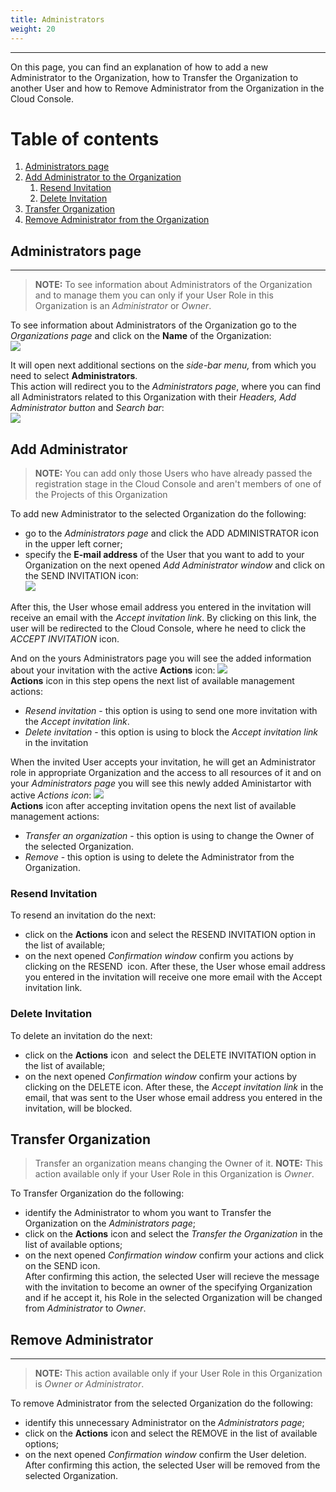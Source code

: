 ```yaml
---
title: Administrators
weight: 20
---
```

___
On this page, you can find an explanation of how to add a new Administrator to the Organization, how to Transfer the Organization to another User and how to Remove Administrator from the Organization in the Cloud Console.

# Table of contents
1. [Administrators page](#administrators-page)
2. [Add Administrator to the Organization](#add-administrator)
    1. [Resend Invitation](#resend-invitation)
    2. [Delete Invitation](#delete-invitation)
3. [Transfer Organization](#transfer-organization)
4. [Remove Administrator from the Organization](#remove-administrator)

## Administrators page
___
>**NOTE:** To see information about Administrators of the Organization and to manage them you can only if your User Role in this Organization is an *Administrator* or *Owner*.    

To see information about Administrators of the Organization go to the *Organizations page* and  click on the **Name** of the Organization:  
![](../../assets/images/organizations/7-org.png?classes=border,shadow)  

It will open next additional sections on the *side-bar menu,* from which you need to select **Administrators**.  
This action will redirect you to the *Administrators page*, where you can find all Administrators related to this Organization with their *Headers, Add Administrator button* and *Search bar*:  
![](../../assets/images/organizations/9-org.png?classes=border,shadow)  

## Add Administrator

>**NOTE:** You can add only those Users who have already passed the registration stage in the Cloud Console and aren't members of one of the Projects of this Organization    

To add new Administrator to the selected Organization do the following:   
- go to the *Administrators page* and click the ADD ADMINISTRATOR icon in the upper left corner;      
- specify the **E-mail address** of the User that you want to add to your Organization on the next opened *Add Administrator window* and click on the SEND INVITATION icon:      
![](../../assets/images/organizations/11-org.png?classes=border,shadow)    

After this, the User whose email address you entered in the invitation will receive an email with the *Accept invitation link*. By clicking on this link, the user will be redirected to the Cloud Console, where he need to click the *ACCEPT INVITATION* icon.      

And on the yours Administrators page you will see the added information about your invitation with the active **Actions** icon:
![](../../assets/images/organizations/12-org.png?classes=border,shadow)  
**Actions** icon in this step opens the next list of available management actions:  
- *Resend invitation* - this option is using to send one more invitation with the *Accept invitation link*.
- *Delete invitation* - this option is using to block the *Accept invitation link* in the invitation

When the invited User accepts your invitation, he will get an Administrator role in appropriate Organization and the access to all resources of it and on your *Administrators page* you will see this newly added Aministartor with active *Actions icon*:
![](../../assets/images/organizations/14-org.png?classes=border,shadow)  
**Actions** icon after accepting invitation opens the next list of available management actions:  
- *Transfer an organization* - this option is using to change the Owner of the selected Organization.  
- *Remove* - this option is using to delete the Administrator from the Organization. 

### Resend Invitation 
To resend an invitation do the next:
- click on the **Actions** icon and select the RESEND INVITATION option in the list of available;
- on the next opened *Confirmation window* confirm you actions by clicking on the RESEND  icon.
After these, the User whose email address you entered in the invitation will receive one more email with the Accept invitation link.

### Delete Invitation 
To delete an invitation do the next:
- click on the **Actions** icon  and select the DELETE INVITATION option in the list of available;
- on the next opened *Confirmation window* confirm your actions by clicking on the DELETE icon.
After these, the *Accept invitation link* in the email, that was sent to the User whose email address you entered in the invitation, will be blocked.

## Transfer Organization

>Transfer an organization means changing the Owner of it.
>**NOTE:** This action available only if your User Role in this Organization is *Owner*. 

To Transfer Organization do the following:  
- identify the Administrator to whom you want to Transfer the Organization on the *Administrators page*;    
- click on the **Actions** icon and select the *Transfer the Organization* in the list of available options;    
- on the next opened *Confirmation window* confirm your actions and click on the SEND icon.        
After confirming this action, the selected User will recieve the message with the invitation to become an owner of the specifying Organization and if he accept it, his Role in the selected Organization will be changed from *Administrator* to *Owner*.    
 

## Remove Administrator
___
>**NOTE:** This action available only if your User Role in this Organization is *Owner or Administrator*.

To remove Administrator from the selected Organization do the following:
- identify this unnecessary Administrator on the *Administrators page*;   
- click on the **Actions** icon and select the REMOVE in the list of available options;    
- on the next opened *Confirmation window* confirm the User deletion.      
After confirming this action, the selected User will be removed from the selected Organization.



